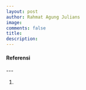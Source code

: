 ```yaml
---
layout: post
author: Rahmat Agung Julians
image: 
comments: false
title: 
description: 
---
```






<h4><b>Referensi</b></h4> 
--- 
<ol>
    <li>
        <a href=""></a>
    </li>
</ol>